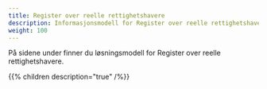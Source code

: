 ```yaml
---
title: Register over reelle rettighetshavere
description: Informasjonsmodell for Register over reelle rettighetshavere
weight: 100
---
```


På sidene under finner du løsningsmodell for Register over reelle rettighetshavere.

{{% children description="true" /%}}
